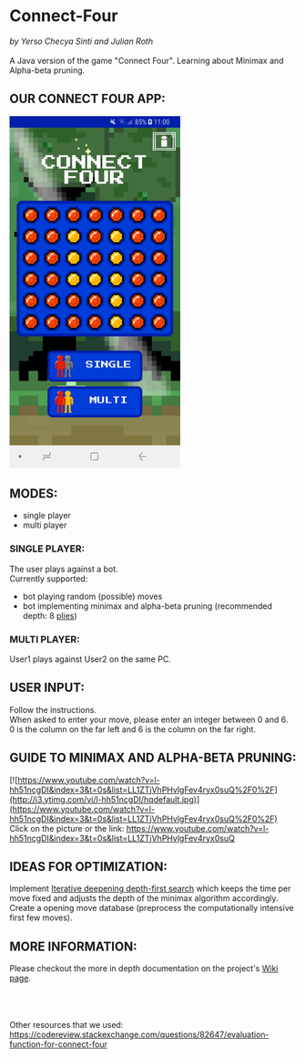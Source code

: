 # Connect-Four
*by Yerso Checya Sinti and Julian Roth* <br><br>
A Java version of the game "Connect Four". Learning about Minimax and Alpha-beta pruning.

## OUR CONNECT FOUR APP:
<a href="https://play.google.com/store/apps/details?id=com.mathmerizing.connectfour"><img src="https://github.com/mathmerizing/Connect_Four/blob/master/documentation/app.jpg" width="300"></a>

## MODES:
- single player
- multi player

### SINGLE PLAYER:
  The user plays against a bot. <br>
  Currently supported:
  - bot playing random (possible) moves
  - bot implementing minimax and alpha-beta pruning (recommended depth: 8 [plies](https://en.wikipedia.org/wiki/Ply_(game_theory)))

### MULTI PLAYER:
  User1 plays against User2 on the same PC.
 
 ## USER INPUT:
 Follow the instructions.<br>
 When asked to enter your move, please enter an integer between 0 and 6. <br>
 0 is the column on the far left and 6 is the column on the far right.
 
## GUIDE TO MINIMAX AND ALPHA-BETA PRUNING:

[![https://www.youtube.com/watch?v=l-hh51ncgDI&index=3&t=0s&list=LL1ZTjVhPHvlgFev4ryx0suQ%2F0%2F](http://i3.ytimg.com/vi/l-hh51ncgDI/hqdefault.jpg)](https://www.youtube.com/watch?v=l-hh51ncgDI&index=3&t=0s&list=LL1ZTjVhPHvlgFev4ryx0suQ%2F0%2F) <br>
Click on the picture or the link: https://www.youtube.com/watch?v=l-hh51ncgDI&index=3&t=0s&list=LL1ZTjVhPHvlgFev4ryx0suQ 
<br>

## IDEAS FOR OPTIMIZATION:
Implement [
Iterative deepening depth-first search](https://en.wikipedia.org/wiki/Iterative_deepening_depth-first_search) which keeps the time per move fixed and adjusts the depth of the minimax algorithm accordingly. <br>
Create a opening move database (preprocess the computationally intensive first few moves).
<br>

## MORE INFORMATION:
Please checkout the more in depth documentation on the project's [Wiki page](https://github.com/mathmerizing/Connect_Four/wiki "Wiki").


<br><br><br>
Other resources that we used: https://codereview.stackexchange.com/questions/82647/evaluation-function-for-connect-four
